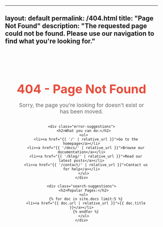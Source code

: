 <!-- Enhanced 404 page with helpful navigation -->
---
layout: default
permalink: /404.html
title: "Page Not Found"
description: "The requested page could not be found. Please use our navigation to find what you're looking for."
---

<div class="error-page">
  <div class="error-content">
    <h1>404 - Page Not Found</h1>
    <p class="error-message">
      Sorry, the page you're looking for doesn't exist or has been moved.
    </p>

    <div class="error-suggestions">
      <h2>What you can do:</h2>
      <ul>
        <li><a href="{{ '/' | relative_url }}">Go to the homepage</a></li>
        <li><a href="{{ '/docs/' | relative_url }}">Browse our documentation</a></li>
        <li><a href="{{ '/blog/' | relative_url }}">Read our latest posts</a></li>
        <li><a href="{{ '/contact/' | relative_url }}">Contact us for help</a></li>
      </ul>
    </div>

    <div class="search-suggestions">
      <h2>Popular Pages:</h2>
      <ul>
        {% for doc in site.docs limit:5 %}
        <li><a href="{{ doc.url | relative_url }}">{{ doc.title }}</a></li>
        {% endfor %}
      </ul>
    </div>
  </div>
</div>

<style>
.error-page {
  max-width: 600px;
  margin: 2rem auto;
  padding: 2rem;
  text-align: center;
}

.error-content h1 {
  color: #e74c3c;
  font-size: 2.5rem;
  margin-bottom: 1rem;
}

.error-message {
  font-size: 1.1rem;
  color: #666;
  margin-bottom: 2rem;
}

.error-suggestions, .search-suggestions {
  text-align: left;
  margin: 2rem 0;
}

.error-suggestions ul, .search-suggestions ul {
  list-style: none;
  padding: 0;
}

.error-suggestions li, .search-suggestions li {
  margin: 0.5rem 0;
  padding: 0.5rem;
  background: #f8f9fa;
  border-radius: 4px;
}

.error-suggestions a, .search-suggestions a {
  color: #2c5aa0;
  text-decoration: none;
}

.error-suggestions a:hover, .search-suggestions a:hover {
  text-decoration: underline;
}
</style>

<!-- Google Analytics error tracking -->
<script>
if (typeof gtag !== 'undefined') {
  gtag('event', 'exception', {
    'description': '404 - Page Not Found: ' + window.location.pathname,
    'fatal': false
  });
}
</script>
